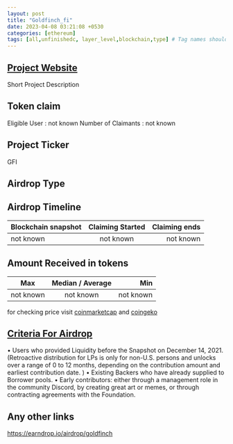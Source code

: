 ```yaml
---
layout: post
title: "Goldfinch_fi"
date: 2023-04-08 03:21:08 +0530
categories: [ethereum]
tags: [all,unfinishedc, layer_level,blockchain,type] # Tag names should always be lowercase
---
```


## [Project Website](https://goldfinch.finance/)

 Short Project Description

## Token claim

Eligible User : not known
Number of Claimants : not known

## Project Ticker

GFI

## Airdrop Type

## Airdrop Timeline

| Blockchain snapshot     | Claiming Started           | Claiming ends    |
| ----------------------- |:--------------------------:| ----------------:|
|       not known         |        not known           |   not known      |

## Amount Received in tokens  

| Max        |    Median / Average  |       Min    |
| ---------- |:--------------------:| ------------:|
| not known  |     not known        |  not known   |

for checking price visit [coinmarketcap](https://coinmarketcap.com/currencies/) and [coingeko](https://www.coingecko.com/en/coins/)

## [Criteria For Airdrop](medium.com/goldfinch-fi/introducing-the-goldfinch-protocol-token-gfi-e09579fd9740)

• Users who provided Liquidity before the Snapshot on December 14, 2021. (Retroactive distribution for LPs is only for non-U.S. persons and unlocks over a range of 0 to 12 months, depending on the contribution amount and earliest contribution date. )
• Existing Backers who have already supplied to Borrower pools.
• Early contributors:  either through a management role in the community Discord, by creating great art or memes, or through contracting agreements with the Foundation.

## Any other links

<https://earndrop.io/airdrop/goldfinch>
